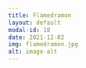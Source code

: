 ```yaml
---
title: Flamedramon
layout: default
modal-id: 18
date: 2021-12-02
img: flamedramon.jpg
alt: image-alt
---
```

